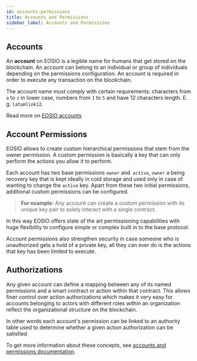 ```yaml
---
id: accounts-permissions
title: Accounts and Permissions
sidebar_label: Accounts and Permissions
---
```


## Accounts

An **account** on EOSIO is a legible name for humans that get stored on the blockchain. An account can belong to an individual or group of individuals depending on the permissions configuration. An account is required in order to execute any transaction on the blockchain.

The account name must comply with certain requirements: characters from `a` to `z` in lower case, numbers from `1` to `5` and have 12 characters length. E. g. `latamlink12`.

Read more on [EOSIO accounts](https://developers.eos.io/welcome/latest/protocol/accounts_and_permissions/#2-accounts)

## Account Permissions

EOSIO allows to create custom hierarchical permissions that stem from the owner permission. A custom permission is basically a key that can only perform the actions you allow it to perform. 

Each account has two base permissions `owner` and` active`, `owner` a being recovery key that is kept ideally in cold storage and used only in case of wanting to change the `active` key. Apart from these two initial permissions, additional custom permissions can be configured.

 > **For example:** Any account can create a custom permission with its unique key pair to solely interact with a single contract. 

In this way EOSIO offers state of the art permissioning capabilities with huge flexibility to configure simple or complex built in to the base protocol. 

Account permissions also strengthen security in case someone who is unauthorized gets a hold of a private key, all they can ever do is the actions that key has been limited to execute.


## Authorizations

Any given account can define a mapping between any of its named permissions and a smart contract or action within that contract. This allows finer control over action authorizations which makes it very easy for accounts belonging to actors with different roles within an organization reflect the organizational structure on the blockchain.  

In other words each account's permission can be linked to an authority table used to determine whether a given action authorization can be satisfied

To get more information about these concepts, see [accounts and permissions documentation](https://developers.eos.io/welcome/latest/protocol/accounts_and_permissions).
